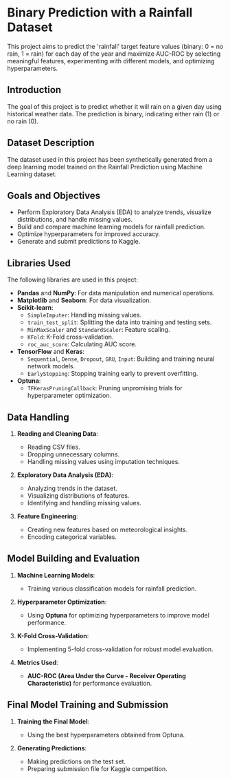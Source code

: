 # Binary Prediction with a Rainfall Dataset

This project aims to predict the 'rainfall' target feature values (binary: 0 = no rain, 1 = rain) for each day of the year and maximize AUC-ROC by selecting meaningful features, experimenting with different models, and optimizing hyperparameters.

## Introduction
The goal of this project is to predict whether it will rain on a given day using historical weather data. The prediction is binary, indicating either rain (1) or no rain (0).

## Dataset Description
The dataset used in this project has been synthetically generated from a deep learning model trained on the Rainfall Prediction using Machine Learning dataset.

## Goals and Objectives
- Perform Exploratory Data Analysis (EDA) to analyze trends, visualize distributions, and handle missing values.
- Build and compare machine learning models for rainfall prediction.
- Optimize hyperparameters for improved accuracy.
- Generate and submit predictions to Kaggle.

## Libraries Used
The following libraries are used in this project:

- **Pandas** and **NumPy**: For data manipulation and numerical operations.
- **Matplotlib** and **Seaborn**: For data visualization.
- **Scikit-learn**:
  - `SimpleImputer`: Handling missing values.
  - `train_test_split`: Splitting the data into training and testing sets.
  - `MinMaxScaler` and `StandardScaler`: Feature scaling.
  - `KFold`: K-Fold cross-validation.
  - `roc_auc_score`: Calculating AUC score.
- **TensorFlow** and **Keras**:
  - `Sequential`, `Dense`, `Dropout`, `GRU`, `Input`: Building and training neural network models.
  - `EarlyStopping`: Stopping training early to prevent overfitting.
- **Optuna**:
  - `TFKerasPruningCallback`: Pruning unpromising trials for hyperparameter optimization.

## Data Handling
1. **Reading and Cleaning Data**:  
   - Reading CSV files.
   - Dropping unnecessary columns.
   - Handling missing values using imputation techniques.

2. **Exploratory Data Analysis (EDA)**:  
   - Analyzing trends in the dataset.
   - Visualizing distributions of features.
   - Identifying and handling missing values.

3. **Feature Engineering**:  
   - Creating new features based on meteorological insights.
   - Encoding categorical variables.

## Model Building and Evaluation
1. **Machine Learning Models**:  
   - Training various classification models for rainfall prediction.

2. **Hyperparameter Optimization**:  
   - Using **Optuna** for optimizing hyperparameters to improve model performance.

3. **K-Fold Cross-Validation**:  
   - Implementing 5-fold cross-validation for robust model evaluation.

4. **Metrics Used**:  
   - **AUC-ROC (Area Under the Curve - Receiver Operating Characteristic)** for performance evaluation.

## Final Model Training and Submission
1. **Training the Final Model**:  
   - Using the best hyperparameters obtained from Optuna.

2. **Generating Predictions**:  
   - Making predictions on the test set.
   - Preparing submission file for Kaggle competition.
